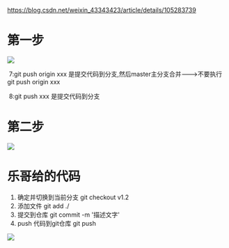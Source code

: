 https://blog.csdn.net/weixin_43343423/article/details/105283739

# 第一步

![](https://ftp.bmp.ovh/imgs/2020/08/a417e37e1e7fb81b.png)

​	7:git push origin xxx 是提交代码到分支,然后master主分支合并--->不要执行git push origin xxx

​	8:git push xxx 是提交代码到分支

# 第二步

![](https://ftp.bmp.ovh/imgs/2020/08/ada36ea9a4f12d99.png)

# 乐哥给的代码

1. 确定并切换到当前分支
git checkout v1.2
2. 添加文件
git add ./
3. 提交到仓库
git commit -m '描述文字'
4. push 代码到git仓库
git push

![](https://s1.ax1x.com/2020/08/19/dlOSb9.md.png)

